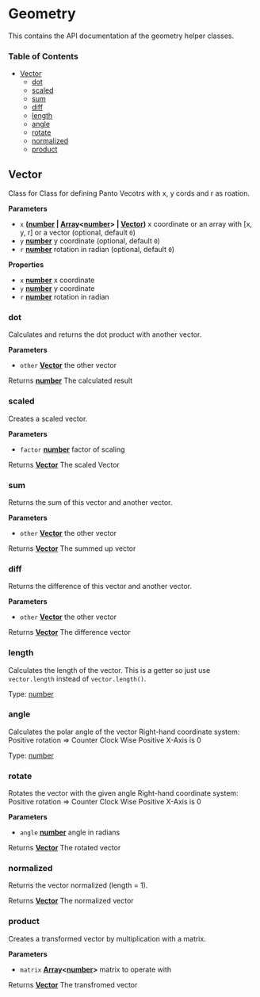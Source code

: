 # Geometry

This contains the API documentation af the geometry helper classes.

<!-- Generated by documentation.js. Update this documentation by updating the source code. -->

### Table of Contents

-   [Vector][1]
    -   [dot][2]
    -   [scaled][3]
    -   [sum][4]
    -   [diff][5]
    -   [length][6]
    -   [angle][7]
    -   [rotate][8]
    -   [normalized][9]
    -   [product][10]

## Vector

Class for Class for defining Panto Vecotrs with x, y cords and r as roation.

**Parameters**

-   `x` **([number][11] \| [Array][12]&lt;[number][11]> | [Vector][13])** x coordinate or an array with [x, y, r] or a vector (optional, default `0`)
-   `y` **[number][11]** y coordinate (optional, default `0`)
-   `r` **[number][11]** rotation in radian (optional, default `0`)

**Properties**

-   `x` **[number][11]** x coordinate
-   `y` **[number][11]** y coordinate
-   `r` **[number][11]** rotation in radian

### dot

Calculates and returns the dot product with another vector.

**Parameters**

-   `other` **[Vector][13]** the other vector

Returns **[number][11]** The calculated result

### scaled

Creates a scaled vector.

**Parameters**

-   `factor` **[number][11]** factor of scaling

Returns **[Vector][13]** The scaled Vector

### sum

Returns the sum of this vector and another vector.

**Parameters**

-   `other` **[Vector][13]** the other vector

Returns **[Vector][13]** The summed up vector

### diff

Returns the difference of this vector and another vector.

**Parameters**

-   `other` **[Vector][13]** the other vector

Returns **[Vector][13]** The difference vector

### length

Calculates the length of the vector.
This is a getter so just use `vector.length` instead of `vector.length()`.

Type: [number][11]

### angle

Calculates the polar angle of the vector
Right-hand coordinate system:
Positive rotation => Counter Clock Wise
Positive X-Axis is 0

Type: [number][11]

### rotate

Rotates the vector with the given angle
Right-hand coordinate system:
Positive rotation => Counter Clock Wise
Positive X-Axis is 0

**Parameters**

-   `angle` **[number][11]** angle in radians

Returns **[Vector][13]** The rotated vector

### normalized

Returns the vector normalized (length = 1).

Returns **[Vector][13]** The normalized vector

### product

Creates a transformed vector by multiplication with a matrix.

**Parameters**

-   `matrix` **[Array][12]&lt;[number][11]>** matrix to operate with

Returns **[Vector][13]** The transfromed vector

[1]: #vector

[2]: #dot

[3]: #scaled

[4]: #sum

[5]: #diff

[6]: #length

[7]: #angle

[8]: #rotate

[9]: #normalized

[10]: #product

[11]: https://developer.mozilla.org/docs/Web/JavaScript/Reference/Global_Objects/Number

[12]: https://developer.mozilla.org/docs/Web/JavaScript/Reference/Global_Objects/Array

[13]: #vector
